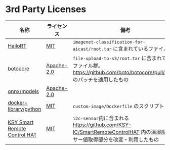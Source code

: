 # 3rd Party Licenses

| 名称                                                                            | ライセンス                                                               | 備考                                                                                                                     |
| ------------------------------------------------------------------------------- | ------------------------------------------------------------------------ | ------------------------------------------------------------------------------------------------------------------------ |
| [HailoRT](https://github.com/hailo-ai/hailort/)                                 | [MIT](https://github.com/hailo-ai/hailort/blob/master/hailort/LICENSE)   | `imagenet-classification-for-aicast/root.tar` に含まれているファイル群                                                   |
| [botocore](https://github.com/boto/botocore/)                                   | [Apache-2.0](https://github.com/boto/botocore/blob/develop/LICENSE.txt)  | `file-upload-to-s3/root.tar` に含まれているファイル群。https://github.com/boto/botocore/pull/2541 のパッチを適用したもの |
| [onnx/models](https://github.com/onnx/models/)                                  | [Apache-2.0](https://github.com/onnx/models/blob/main/LICENSE)           |                                                                                                                          |
| [docker-library/python](https://github.com/docker-library/python/)              | [MIT](https://github.com/docker-library/python/blob/master/LICENSE)      | `custom-image/Dockerfile` のスクリプト                                                                                   |
| [KSY Smart Remote Control HAT](https://github.com/KSY-IC/SmartRemoteControlHAT) | [MIT](https://github.com/KSY-IC/SmartRemoteControlHAT/blob/main/LICENSE) | `i2c-sensor`内に含まれる https://github.com/KSY-IC/SmartRemoteControlHAT 内の温湿度センサー値取得部分を改変・利用したもの|